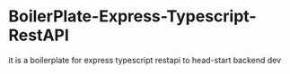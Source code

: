 # BoilerPlate-Express-Typescript-RestAPI
it is a boilerplate for express typescript restapi to head-start backend dev
